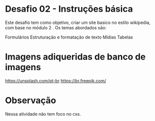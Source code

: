 # Desafio 02 -  Instruções básica
Este desafio tem como objetivo, criar um site basico no estilo wikipedia, com base no módulo 2 . Os temas abordados são:

Formulários
Estruturação e formatação de texto
Mídias
Tabelas

# Imagens adiqueridas de banco de imagens
https://unsplash.com/pt-br
https://br.freepik.com/

# Observação
Nessa atividade não tem foco no css.
